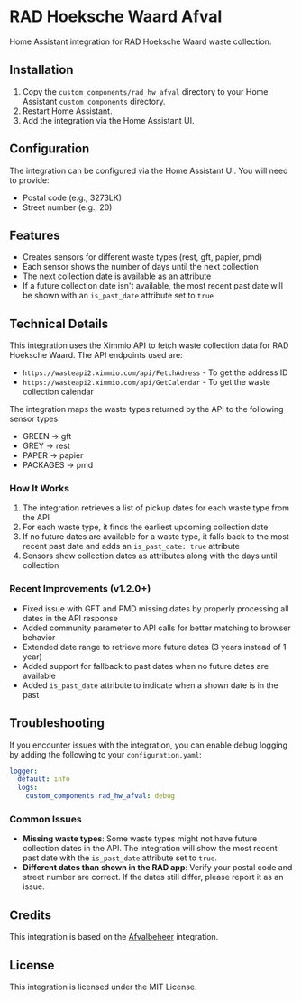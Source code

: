 # RAD Hoeksche Waard Afval

Home Assistant integration for RAD Hoeksche Waard waste collection.

## Installation

1. Copy the `custom_components/rad_hw_afval` directory to your Home Assistant `custom_components` directory.
2. Restart Home Assistant.
3. Add the integration via the Home Assistant UI.

## Configuration

The integration can be configured via the Home Assistant UI. You will need to provide:

- Postal code (e.g., 3273LK)
- Street number (e.g., 20)

## Features

- Creates sensors for different waste types (rest, gft, papier, pmd)
- Each sensor shows the number of days until the next collection
- The next collection date is available as an attribute
- If a future collection date isn't available, the most recent past date will be shown with an `is_past_date` attribute set to `true`

## Technical Details

This integration uses the Ximmio API to fetch waste collection data for RAD Hoeksche Waard. The API endpoints used are:

- `https://wasteapi2.ximmio.com/api/FetchAdress` - To get the address ID
- `https://wasteapi2.ximmio.com/api/GetCalendar` - To get the waste collection calendar

The integration maps the waste types returned by the API to the following sensor types:

- GREEN -> gft
- GREY -> rest
- PAPER -> papier
- PACKAGES -> pmd

### How It Works

1. The integration retrieves a list of pickup dates for each waste type from the API
2. For each waste type, it finds the earliest upcoming collection date
3. If no future dates are available for a waste type, it falls back to the most recent past date and adds an `is_past_date: true` attribute
4. Sensors show collection dates as attributes along with the days until collection

### Recent Improvements (v1.2.0+)

- Fixed issue with GFT and PMD missing dates by properly processing all dates in the API response
- Added community parameter to API calls for better matching to browser behavior
- Extended date range to retrieve more future dates (3 years instead of 1 year)
- Added support for fallback to past dates when no future dates are available
- Added `is_past_date` attribute to indicate when a shown date is in the past

## Troubleshooting

If you encounter issues with the integration, you can enable debug logging by adding the following to your `configuration.yaml`:

```yaml
logger:
  default: info
  logs:
    custom_components.rad_hw_afval: debug
```

### Common Issues

- **Missing waste types**: Some waste types might not have future collection dates in the API. The integration will show the most recent past date with the `is_past_date` attribute set to `true`.
- **Different dates than shown in the RAD app**: Verify your postal code and street number are correct. If the dates still differ, please report it as an issue.

## Credits

This integration is based on the [Afvalbeheer](https://github.com/pippyn/Home-Assistant-Sensor-Afvalbeheer) integration.

## License

This integration is licensed under the MIT License.
